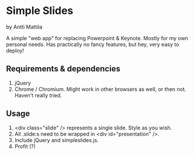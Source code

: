 # Simple Slides
by Antti Mattila

A simple "web app" for replacing Powerpoint & Keynote. Mostly for my own personal needs. Has practically no fancy features, but hey, very easy to deploy!

## Requirements & dependencies
1. jQuery
2. Chrome / Chromium. Might work in other browsers as well, or then not. Haven't really tried.

## Usage
1. \<div class="slide" /\> represents a single slide. Style as you wish.
2. All .slide:s need to be wrapped in \<div id="presentation" /\>.
3. Include jQuery and simpleslides.js.
4. Profit (?)